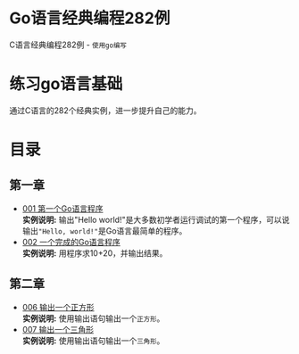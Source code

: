 # Go语言经典编程282例
C语言经典编程282例 - `使用go编写`
# 练习go语言基础
通过C语言的282个经典实例，进一步提升自己的能力。
# 目录
## 第一章
* [001 第一个Go语言程序](https://github.com/CodyGuo/282example/blob/master/1chapter/001/main.go "Hello, world!")  
  <B>实例说明:</B> 输出"Hello world!"是大多数初学者运行调试的第一个程序，可以说输出`"Hello, world!"`是Go语言最简单的程序。  
* [002 一个完成的Go语言程序](https://github.com/CodyGuo/282example/blob/master/1chapter/002/main.go "sum = a + b, 10 + 20 = 30")  
  <B>实例说明:</B> 用程序求10+20，并输出结果。  

## 第二章
* [006 输出一个正方形](https://github.com/CodyGuo/282example/blob/master/2chapter/006/main.go "正方形")  
  <B>实例说明:</B> 使用输出语句输出一个`正方形`。  
* [007 输出一个三角形](https://github.com/CodyGuo/282example/blob/master/2chapter/007/main.go "长方形")    
  <B>实例说明:</B> 使用输出语句输出一个`三角形`。  



